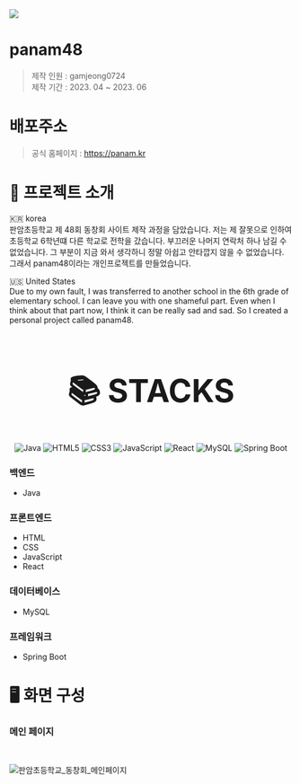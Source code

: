 <img src="https://capsule-render.vercel.app/api?type=wave&color=auto&height=200&section=header&text=Lee%20GamJeong&fontSize=80&animation=fadeIn" />

panam48
=======
> 제작 인원 : gamjeong0724
> <br>
제작 기간 : 2023. 04 ~ 2023. 06

# 배포주소

> 공식 홈페이지 : https://panam.kr


# :school: 프로젝트 소개

🇰🇷 korea
<br>
판암초등학교 제 48회 동창회 사이트 제작 과정을 담았습니다.
저는 제 잘못으로 인하여 초등학교 6학년떄 다른 학교로 전학을 갔습니다. 부끄러운 나머지 연락처 하나 남길 수 없었습니다. 그 부분이 지금 와서 생각하니 정말 아쉽고 안타깝지 않을 수 없었습니다. 그래서 panam48이라는 개인프로젝트를 만들었습니다.

🇺🇸 United States
<br>
Due to my own fault, I was transferred to another school in the 6th grade of elementary school. I can leave you with one shameful part. Even when I think about that part now, I think it can be really sad and sad. So I created a personal project called panam48.

# <div align=center><h1>📚 STACKS</h1></div>

<div align="center">
  <img src="https://img.shields.io/badge/java-007396?style=for-the-badge&logo=java&logoColor=white" alt="Java">
  <img src="https://img.shields.io/badge/html5-E34F26?style=for-the-badge&logo=html5&logoColor=white" alt="HTML5">
  <img src="https://img.shields.io/badge/css-1572B6?style=for-the-badge&logo=css3&logoColor=white" alt="CSS3">
  <img src="https://img.shields.io/badge/javascript-F7DF1E?style=for-the-badge&logo=javascript&logoColor=black" alt="JavaScript">
  <img src="https://img.shields.io/badge/react-61DAFB?style=for-the-badge&logo=react&logoColor=black" alt="React">
  <img src="https://img.shields.io/badge/mysql-4479A1?style=for-the-badge&logo=mysql&logoColor=white" alt="MySQL">
  <img src="https://img.shields.io/badge/springboot-6DB33F?style=for-the-badge&logo=springboot&logoColor=white" alt="Spring Boot">
</div>

### 백엔드
- Java

### 프론트엔드
- HTML
- CSS
- JavaScript
- React

### 데이터베이스
- MySQL

### 프레임워크
- Spring Boot



# 🖥️ 화면 구성

### 메인 페이지

<br>

![판암초등학교_동창회_메인페이지](https://github.com/gamjeong0724/panam48/assets/168784329/8827db1e-46d8-49c3-bef5-1aaf8b26045b)
